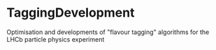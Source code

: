 # TaggingDevelopment
Optimisation and developments of "flavour tagging" algorithms for the LHCb particle physics experiment
